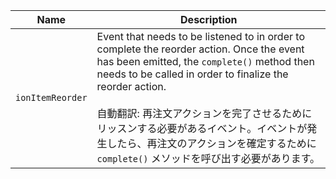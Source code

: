 | Name             | Description                                                                                                                                                                                                                                                                                                                                                                                           |
| ---------------- | ----------------------------------------------------------------------------------------------------------------------------------------------------------------------------------------------------------------------------------------------------------------------------------------------------------------------------------------------------------------------------------------------------- |
| `ionItemReorder` | Event that needs to be listened to in order to complete the reorder action. Once the event has been emitted, the `complete()` method then needs to be called in order to finalize the reorder action.<br /><br />自動翻訳: 再注文アクションを完了させるためにリッスンする必要があるイベント。イベントが発生したら、再注文のアクションを確定するために `complete()` メソッドを呼び出す必要があります。 |

